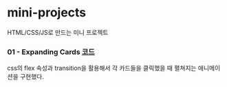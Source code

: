 # mini-projects
HTML/CSS/JS로 만드는 미니 프로젝트

### 01 - Expanding Cards [코드](https://github.com/JJakDDo/mini-projects/tree/main/01-Expanding-Cards)
css의 flex 속성과 transition을 활용해서 각 카드들을 클릭했을 때 펼쳐지는 애니메이션을 구현했다.
